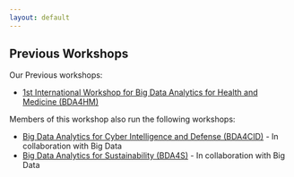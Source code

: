 ```yaml
---
layout: default
---
```

## Previous Workshops

Our Previous workshops:
- [1st International Workshop for Big Data Analytics for Health and Medicine (BDA4HM)](2022)

Members of this workshop also run the following workshops:

- [Big Data Analytics for Cyber Intelligence and Defense (BDA4CID)](https://bda4cid.github.io) - In collaboration with Big Data
- [Big Data Analytics for Sustainability (BDA4S)](https://bda4s.github.io) - In collaboration with Big Data
